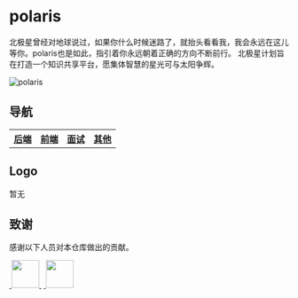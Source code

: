 # polaris
北极星曾经对地球说过，如果你什么时候迷路了，就抬头看看我，我会永远在这儿等你。polaris也是如此，指引着你永远朝着正确的方向不断前行。
北极星计划旨在打造一个知识共享平台，愿集体智慧的星光可与太阳争辉。

![polaris](https://github.com/liuyuqin1991/polaris/blob/master/images/star.jpeg)

## 导航

<table align="center">
    <thread>
        <th><a href="https://github.com/liuyuqin1991/polaris/tree/master/backend">后端</a></th>
        <th><a href="https://github.com/liuyuqin1991/polaris/tree/master/frontend">前端</a></th>
        <th><a href="https://github.com/liuyuqin1991/polaris/tree/master/interview">面试</a></th>
        <th><a href="https://github.com/liuyuqin1991/polaris/tree/master/others">其他</a></th>
    </thread>
</table>

## Logo

暂无

## 致谢

感谢以下人员对本仓库做出的贡献。

<a href="https://github.com/liuyuqin1991">
​    <img src="https://avatars3.githubusercontent.com/u/15606468?s=460&v=4" width="50px">
</a>
&nbsp;
<a href="https://github.com/zz155666">
​    <img src="https://avatars3.githubusercontent.com/u/10084045?s=460&v=4" width="50px">
</a> 


